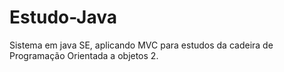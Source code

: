 # Estudo-Java

Sistema em java SE, aplicando MVC para estudos da cadeira de Programação Orientada a objetos 2.

